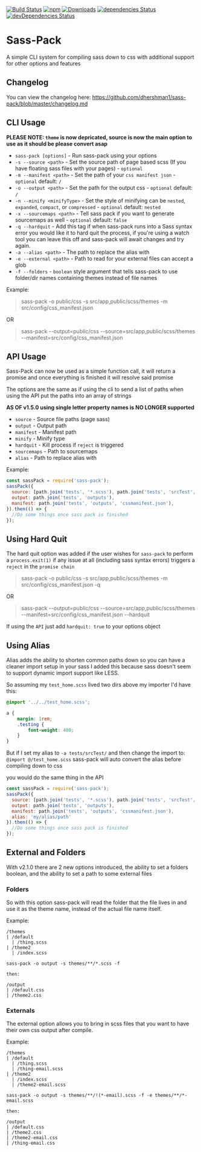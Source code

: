 [![Build Status](https://img.shields.io/travis/dhershman1/sass-pack.svg?style=for-the-badge)](https://travis-ci.org/dhershman1/sass-pack)
[![npm](https://img.shields.io/npm/v/sass-pack.svg?style=for-the-badge)](https://www.npmjs.com/package/sass-pack)
[![Downloads](https://img.shields.io/npm/dm/sass-pack.svg?style=for-the-badge)](https://www.npmjs.com/package/sass-pack)
[![dependencies Status](https://img.shields.io/david/dhershman1/sass-pack.svg?style=for-the-badge)](https://david-dm.org/dhershman1/sass-pack)
[![devDependencies Status](https://img.shields.io/david/dev/dhershman1/sass-pack.svg?style=for-the-badge)](https://david-dm.org/dhershman1/sass-pack?type=dev)

# Sass-Pack

A simple CLI system for compiling sass down to css with additional support for other options and features

## Changelog

You can view the changelog here: https://github.com/dhershman1/sass-pack/blob/master/changelog.md

## CLI Usage

**PLEASE NOTE: `theme` is now depricated, source is now the main option to use as it should be please convert asap**

 - `sass-pack [options]` - Run sass-pack using your options
 - `-s --source <path>` - Set the source path of page based scss (If you have floating sass files with your pages) - `optional`
 - `-m --manifest <path>`  - Set the path of your `css manifest json` - `optional` default: `/`
 - `-o --output <path>` - Set the path for the output css - `optional` default: `/`
 - `-n --minify <minifyType>` - Set the style of minifying can be `nested`, `expanded`, `compact`, or `compressed` - `optional` default: `nested`
 - `-x --sourcemaps <path>` - Tell sass pack if you want to generate sourcemaps as well - `optional` default: `false`
 - `-q --hardquit` - Add this tag if when sass-pack runs into a Sass syntax error you would like it to hard quit the process, if you're using a watch tool you can leave this off and sass-pack will await changes and try again.
 - `-a --alias <path>` - The path to replace the alias with
 - `-e --external <path>` - Path to read for your external files can accept a glob
 - `-f --folders` - `boolean` style argument that tells sass-pack to use folder/dir names containing themes instead of file names

Example:
> sass-pack -o public/css -s src/app,public/scss/themes -m src/config/css_manifest.json

OR

> sass-pack --output=public/css --source=src/app,public/scss/themes --manifest=src/config/css_manifest.json

## API Usage

Sass-Pack can now be used as a simple function call, it will return a promise and once everything is finished it will resolve said promise

The options are the same as if using the cli to send a list of paths when using the API put the paths into an array of strings

**AS OF v1.5.0 using single letter property names is NO LONGER supported**

* `source` - Source file paths (page sass)
* `output` - Output path
* `manifest` - Manifest path
* `minify` - Minify type
* `hardquit` - Kill process if `reject` is triggered
* `sourcemaps` - Path to sourcemaps
* `alias` - Path to replace alias with

Example:
```js
const sassPack = require('sass-pack');
sassPack({
  source: [path.join('tests', '*.scss'), path.join('tests', 'srcTest', '*.scss')],
  output: path.join('tests', 'outputs'),
  manifest: path.join('tests', 'outputs', 'cssmanifest.json'),
}).then(() => {
  //Do some things once sass pack is finished
});
```
## Using Hard Quit

The hard quit option was added if the user wishes for `sass-pack` to perform a `process.exit(1)` if any issue at all (including sass syntax errors) triggers a `reject` in the `promise chain`

> sass-pack -o public/css -s src/app,public/scss/themes -m src/config/css_manifest.json -q

OR

> sass-pack --output=public/css --source=src/app,public/scss/themes --manifest=src/config/css_manifest.json --hardquit

If using the `API` just add `hardquit: true` to your options object

## Using Alias

Alias adds the ability to shorten common paths down so you can have a cleaner import setup in your sass I added this because sass doesn't seem to support dynamic import support like LESS.

So assuming my `test_home.scss` lived two dirs above my importer I'd have this:

```scss
@import '../../test_home.scss';

a {
	margin: 1rem;
	.testing {
		font-weight: 400;
	}
}

```
But if I set my alias to `-a tests/srcTest/` and then change the import to: `@import @/test_home.scss` sass-pack will auto convert the alias before compiling down to css

you would do the same thing in the API
```js
const sassPack = require('sass-pack');
sassPack({
  source: [path.join('tests', '*.scss'), path.join('tests', 'srcTest', '*.scss')],
  output: path.join('tests', 'outputs'),
  manifest: path.join('tests', 'outputs', 'cssmanifest.json'),
  alias: 'my/alias/path'
}).then(() => {
  //Do some things once sass pack is finished
});
```

## External and Folders

With v2.1.0 there are 2 new options introduced, the ability to set a folders boolean, and the ability to set a path to some external files

### Folders

So with this option sass-pack will read the folder that the file lives in and use it as the theme name, instead of the actual file name itself.

Example:

```
/themes
| /default
  | /thing.scss
| /theme2
  | /index.scss

sass-pack -o output -s themes/**/*.scss -f

then:

/output
| /default.css
| /theme2.css
```

### Externals

The external option allows you to bring in scss files that you want to have their own css output after compile.

Example:

```
/themes
| /default
  | /thing.scss
  | /thing-email.scss
| /theme2
  | /index.scss
  | /theme2-email.scss

sass-pack -o output -s themes/**/!(*-email).scss -f -e themes/**/*-email.scss

then:

/output
| /default.css
| /theme2.css
| /theme2-email.css
| /thing-email.css
```

